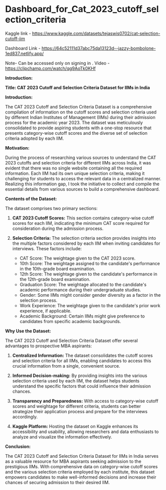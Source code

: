 # Dashboard_for_Cat_2023_cutoff_selection_criteria
Kaggle link - https://www.kaggle.com/datasets/tejaswis0702/cat-selection-cutoff-iim

Dashboard Link - https://64c52111d37abc75da13123d--jazzy-bombolone-1ed837.netlify.app/

Note- Can be accessed only on signing in .
Video - https://clipchamp.com/watch/qg9AoTk0KHf


**Introduction:**

**Title: CAT 2023 Cutoff and Selection Criteria Dataset for IIMs in India**

**Introduction:**

The CAT 2023 Cutoff and Selection Criteria Dataset is a comprehensive compilation of information on the cutoff scores and selection criteria used by different Indian Institutes of Management (IIMs) during their admission process for the academic year 2023. The dataset was meticulously consolidated to provide aspiring students with a one-stop resource that presents category-wise cutoff scores and the diverse set of selection criteria adopted by each IIM.

**Motivation:**

During the process of researching various sources to understand the CAT 2023 cutoffs and selection criteria for different IIMs across India, it was evident that there was no single website containing all the required information. Each IIM had its own unique selection criteria, making it challenging for students to access the relevant data in a centralized manner. Realizing this information gap, I took the initiative to collect and compile the essential details from various sources to build a comprehensive dashboard.

**Contents of the Dataset:**

The dataset comprises two primary sections:

1. **CAT 2023 Cutoff Scores:** This section contains category-wise cutoff scores for each IIM, indicating the minimum CAT score required for consideration during the admission process.

2. **Selection Criteria:** The selection criteria section provides insights into the multiple factors considered by each IIM when inviting candidates for interviews. These factors include:
   - CAT Score: The weightage given to the CAT 2023 score.
   - 10th Score: The weightage assigned to the candidate's performance in the 10th-grade board examination.
   - 12th Score: The weightage given to the candidate's performance in the 12th-grade board examination.
   - Graduation Score: The weightage allocated to the candidate's academic performance during their undergraduate studies.
   - Gender: Some IIMs might consider gender diversity as a factor in the selection process.
   - Work Experience: The weightage given to the candidate's prior work experience, if applicable.
   - Academic Background: Certain IIMs might give preference to candidates from specific academic backgrounds.

**Why Use the Dataset:**

The CAT 2023 Cutoff and Selection Criteria Dataset offer several advantages to prospective MBA aspirants:

1. **Centralized Information:** The dataset consolidates the cutoff scores and selection criteria for all IIMs, enabling candidates to access this crucial information from a single, convenient source.

2. **Informed Decision-making:** By providing insights into the various selection criteria used by each IIM, the dataset helps students understand the specific factors that could influence their admission chances.

3. **Transparency and Preparedness:** With access to category-wise cutoff scores and weightage for different criteria, students can better strategize their application process and prepare for the interviews accordingly.

4. **Kaggle Platform:** Hosting the dataset on Kaggle enhances its accessibility and usability, allowing researchers and data enthusiasts to analyze and visualize the information effectively.

**Conclusion:**

The CAT 2023 Cutoff and Selection Criteria Dataset for IIMs in India serves as a valuable resource for MBA aspirants seeking admission to the prestigious IIMs. With comprehensive data on category-wise cutoff scores and the various selection criteria employed by each institute, this dataset empowers candidates to make well-informed decisions and increase their chances of securing admission to their desired IIM.

